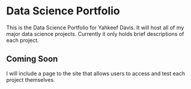 # Data Science Portfolio

This is the Data Science Portfolio for Yahkeef Davis. It will host all of my major data science projects.
Currently it only holds brief descriptions of each project.

## Coming Soon

I will include a page to the site that allows users to access and test each project themselves.
